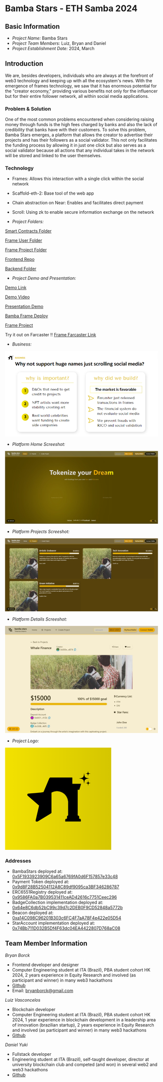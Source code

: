 # Bamba Stars - ETH Samba 2024

## Basic Information
- *Project Name:* Bamba Stars
- *Project Team Members:* Luiz, Bryan and Daniel
- *Project Establishment Date:* 2024, March


## Introduction


We are, besides developers, individuals who are always at the forefront of web3 technology and keeping up with all the ecosystem's news. With the emergence of frames technology, we saw that it has enormous potential for the "creator economy," providing various benefits not only for the influencer but for their entire follower network, all within social media applications.


### Problem & Solution

One of the most common problems encountered when considering raising money through funds is the high fees charged by banks and also the lack of credibility that banks have with their customers. To solve this problem, Bamba Stars emerges, a platform that allows the creator to advertise their projects and has their followers as a social validator. This not only facilitates the funding process by allowing it in just one click but also serves as a social validator because all actions that any individual takes in the network will be stored and linked to the user themselves.


### Technology

- Frames: Allows this interaction with a single click within the social network
- Scaffold-eth-2: Base tool of the web app
- Chain abstraction on Near: Enables and facilitates direct payment
- Scroll: Using zk to enable secure information exchange on the network


- *Project Folders:*

[Smart Contracts Folder](https://github.com/whale-bamba/bamba-stars/tree/main/contracts)

[Frame User Folder](https://github.com/whale-bamba/bamba-stars/tree/main/frame-user)

[Frame Project Folder](https://github.com/whale-bamba/bamba-stars/tree/main/frame-project)

[Frontend Repo](https://github.com/whale-bamba/bamba-stars/tree/main/frontend)

[Backend Folder](https://github.com/whale-bamba/bamba-stars/tree/main/backend)



- *Project Demo and Presentation:*

[Demo Link]((https://block-estate-24.netlify.app/))

[Demo Video](https://youtu.be/c9ABWxw0NMA)

[Presentation Demo](https://www.canva.com/design/DAGALWfqehw/EiDCgHLSLmAqhMq1OoG_Ng/edit?utm_content=DAGALWfqehw&utm_campaign=designshare&utm_medium=link2&utm_source=sharebutton)

[Bamba Frame Deploy](https://bamba-stars-user.vercel.app/api)

[Frame Project](https://frame-project.vercel.app/api)

Try it out on Farcaster !!
[Frame Farcaster Link](https://warpcast.com/~/developers/frames)


- *Business:*

![Project Photo](frontend/packages/nextjs/public/buss.png)

- *Platform Home Screeshot:*

![Project Photo](frontend/packages/nextjs/public/home.jpg)

- *Platform Projects Screeshot:*

![Project Photo](frontend/packages/nextjs/public/projects.jpg)

- *Platform Details Screeshot:*

![Project Photo](frontend/packages/nextjs/public/projectDeta.jpg)

- *Project Logo:*

![Project Photo](frontend/packages/nextjs/public/logo.png)


### Addresses

- BambaStars deployed at:  [0x5F1933923909C6a65a6769fA0d6F157857e33c48](https://sepolia.scrollscan.com/address/0x5F1933923909C6a65a6769fA0d6F157857e33c48)
- Payment Token deployed at:  [0x9d8F28B52504112A8C89df9095ca3BF346286787](https://sepolia.scrollscan.com/address/0x9d8F28B52504112A8C89df9095ca3BF346286787)
- ERC6551Registry deployed at:  [0x9586FA0a7B039531411ceAD42616c7751Ceec296](https://sepolia.scrollscan.com/address/0x9586FA0a7B039531411ceAD42616c7751Ceec296)
- BadgeCollection implementation deployed at:  [0x64e8C6db52bC99c39d7c2DEB0F9CD52848a5772b](https://sepolia.scrollscan.com/address/0x64e8C6db52bC99c39d7c2DEB0F9CD52848a5772b)
- Beacon deployed at:  [0xa14C098C96201B303c6FC4F7aA78F4e422e05D54](https://sepolia.scrollscan.com/address/0xa14C098C96201B303c6FC4F7aA78F4e422e05D54)
- StarAccount implementation deployed at:  [0x74Bb711D032B5Df4F63dc04EA4422807D768aC08](https://sepolia.scrollscan.com/address/0x74Bb711D032B5Df4F63dc04EA4422807D768aC08)



## Team Member Information
*Bryan Borck*

 - Frontend developer and designer
 - Computer Engineering student at ITA (Brazil), PBA student cohort HK 2024, 2 years experience in Equity Research and involved (as participant and winner) in many web3 hackathons
 - [Github](https://github.com/BryanBorck)
 - Email: bryanborck@gmail.com

*Luiz Vasconcelos*

 - Blockchain developer
 - Computer Engineering student at ITA (Brazil), PBA student cohort HK 2024, 1 year experience in blockchain development in a leadership area of innovation (brazilian startup), 2 years experience in Equity Research and involved (as participant and winner) in many web3 hackathons
 - [Github](https://github.com/luiz-lvj)

*Daniel Yuki*
 - Fullstack developer
 - Engineering student at ITA (Brazil), self-taught developer, director at university blockchain club and competed (and won) in several web2 and web3 hackathons
 - [Github](https://github.com/DanielYuki)

